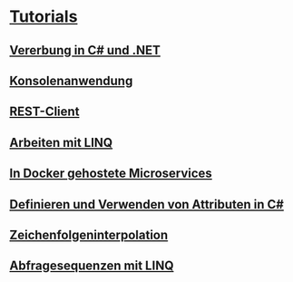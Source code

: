 # [Tutorials](index.md)
## [Vererbung in C# und .NET](inheritance.md)
## [Konsolenanwendung](console-teleprompter.md)
## [REST-Client](console-webapiclient.md)
## [Arbeiten mit LINQ](working-with-linq.md)
## [In Docker gehostete Microservices](microservices.md)
## [Definieren und Verwenden von Attributen in C#](attributes.md)
## [Zeichenfolgeninterpolation](string-interpolation.md)
## [Abfragesequenzen mit LINQ](working-with-linq.md)
